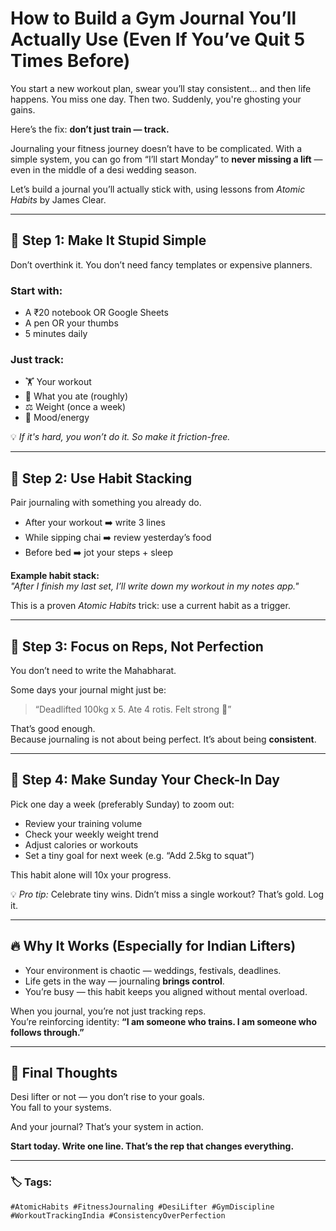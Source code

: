 # How to Build a Gym Journal You’ll Actually Use (Even If You’ve Quit 5 Times Before)

You start a new workout plan, swear you’ll stay consistent… and then life happens. You miss one day. Then two. Suddenly, you're ghosting your gains.

Here’s the fix: **don’t just train — track.**

Journaling your fitness journey doesn’t have to be complicated. With a simple system, you can go from “I’ll start Monday” to **never missing a lift** — even in the middle of a desi wedding season.

Let’s build a journal you’ll actually stick with, using lessons from *Atomic Habits* by James Clear.

---

## 🧱 Step 1: Make It Stupid Simple

Don’t overthink it. You don’t need fancy templates or expensive planners.

### Start with:
- A ₹20 notebook OR Google Sheets  
- A pen OR your thumbs  
- 5 minutes daily

### Just track:
- 🏋️ Your workout  
- 🍛 What you ate (roughly)  
- ⚖️ Weight (once a week)  
- 🧠 Mood/energy

💡 *If it's hard, you won’t do it. So make it friction-free.*

---

## 🧠 Step 2: Use Habit Stacking

Pair journaling with something you already do.

- After your workout ➡️ write 3 lines  
- While sipping chai ➡️ review yesterday’s food  
- Before bed ➡️ jot your steps + sleep

**Example habit stack:**  
_"After I finish my last set, I’ll write down my workout in my notes app."_

This is a proven *Atomic Habits* trick: use a current habit as a trigger.

---

## 🔁 Step 3: Focus on Reps, Not Perfection

You don’t need to write the Mahabharat.

Some days your journal might just be:
> “Deadlifted 100kg x 5. Ate 4 rotis. Felt strong 💪”

That’s good enough.  
Because journaling is not about being perfect. It’s about being **consistent**.

---

## 📆 Step 4: Make Sunday Your Check-In Day

Pick one day a week (preferably Sunday) to zoom out:

- Review your training volume  
- Check your weekly weight trend  
- Adjust calories or workouts  
- Set a tiny goal for next week (e.g. “Add 2.5kg to squat”)

This habit alone will 10x your progress.

💡 *Pro tip:* Celebrate tiny wins. Didn’t miss a single workout? That’s gold. Log it.

---

## 🔥 Why It Works (Especially for Indian Lifters)

- Your environment is chaotic — weddings, festivals, deadlines.  
- Life gets in the way — journaling **brings control**.  
- You’re busy — this habit keeps you aligned without mental overload.

When you journal, you’re not just tracking reps.  
You’re reinforcing identity: **“I am someone who trains. I am someone who follows through.”**

---

## 🏁 Final Thoughts

Desi lifter or not — you don’t rise to your goals.  
You fall to your systems.

And your journal? That’s your system in action.

**Start today. Write one line. That’s the rep that changes everything.**

---

### 🏷️ Tags:
`#AtomicHabits #FitnessJournaling #DesiLifter #GymDiscipline #WorkoutTrackingIndia #ConsistencyOverPerfection`
